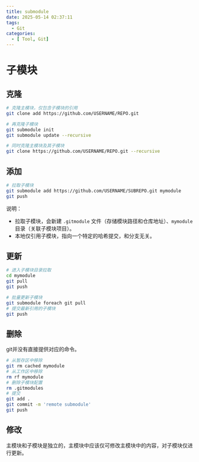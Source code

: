 ```yaml
---
title: submodule
date: 2025-05-14 02:37:11
tags:
  - Git
categories:
  - [ Tool, Git]
---
```



# 子模块


## 克隆

```bash
# 克隆主模块，仅包含子模块的引用
git clone add https://github.com/USERNAME/REPO.git

# 再克隆子模块
git submodule init
git submodule update --recursive

# 同时克隆主模块及其子模块
git clone https://github.com/USERNAME/REPO.git --recursive
```


## 添加

```bash
# 拉取子模块
git submodule add https://github.com/USERNAME/SUBREPO.git mymodule
git push
```

说明：
- 拉取子模块，会新建 `.gitmodule` 文件（存储模块路径和仓库地址）、`mymodule` 目录（关联子模块项目）。
- 本地仅引用子模块，指向一个特定的哈希提交，和分支无关。


## 更新

```bash
# 进入子模块目录拉取
cd mymodule
git pull
git push

# 批量更新子模块
git submodule foreach git pull
# 提交最新引用的子模块
git push
```

## 删除

git并没有直接提供对应的命令。

```bash
# 从暂存区中移除
git rm cached mymodule
# 从工作区中移除
rm rf mymodule
# 删除子模块配置
rm .gitmodules
# 提交
git add .
git commit -m 'remote submodule'
git push
```


## 修改

主模块和子模块是独立的，主模块中应该仅可修改主模块中的内容，对子模块仅进行更新。
